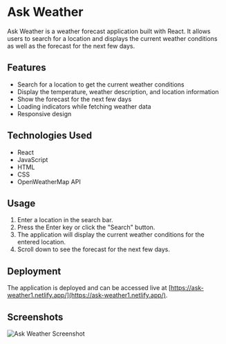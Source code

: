 # Ask Weather

Ask Weather is a weather forecast application built with React. It allows users to search for a location and displays the current weather conditions as well as the forecast for the next few days.

## Features

- Search for a location to get the current weather conditions
- Display the temperature, weather description, and location information
- Show the forecast for the next few days
- Loading indicators while fetching weather data
- Responsive design

## Technologies Used

- React
- JavaScript
- HTML
- CSS
- OpenWeatherMap API



## Usage

1. Enter a location in the search bar.
2. Press the Enter key or click the "Search" button.
3. The application will display the current weather conditions for the entered location.
4. Scroll down to see the forecast for the next few days.

## Deployment

The application is deployed and can be accessed live at [https://ask-weather1.netlify.app/](https://ask-weather1.netlify.app/).

## Screenshots

![Ask Weather Screenshot](screenshots/screenshot.png)



